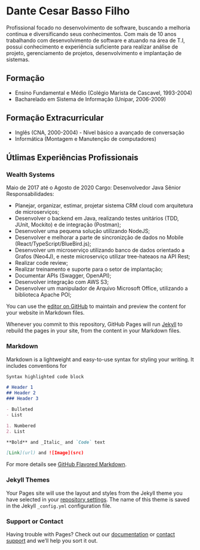 # Dante Cesar Basso Filho

Profissional focado no desenvolvimento  de software, buscando a melhoria continua e diversificando seus conhecimentos.
Com mais de 10 anos trabalhando com desenvolvimento de software e atuando na área de T.I, possui conhecimento e experiência suficiente para realizar análise de projeto, gerenciamento de projetos, desenvolvimento e implantação de sistemas.

## Formação

- Ensino Fundamental e Médio (Colégio Marista de Cascavel, 1993-2004)
- Bacharelado em Sistema de Informação (Unipar, 2006-2009)

## Formação Extracurricular

- Inglês (CNA, 2000-2004) - Nível básico a avançado de conversação
- Informática (Montagem e Manutenção de computadores)

## Útlimas Experiências Profissionais

### Wealth Systems
Maio de 2017 até o Agosto de 2020
Cargo: Desenvolvedor Java Sênior
Responsabilidades:
- Planejar, organizar, estimar, projetar sistema CRM cloud com arquitetura de microserviços;
- Desenvolver o backend em Java, realizando testes unitários (TDD, JUnit, Mockito) e de integração (Postman);
- Desenvolver uma pequena solução utilizando NodeJS;
- Desenvolver e melhorar a parte de sincronizção de dados no Mobile (React/TypeScript/BlueBird.js);
- Desenvolver um microserviço utilizando banco de dados orientado a Grafos (Neo4J), e neste microserviço utilizar tree-hateaos na API Rest;
- Realizar code review;
- Realizar treinamento e suporte para o setor de implantação;
- Documentar APIs (Swagger, OpenAPI);
- Desenvolver integração com AWS S3;
- Desenvolver um manipulador de Arquivo Microsoft Office, utilizando a biblioteca Apache POI;




You can use the [editor on GitHub](https://github.com/dcbasso/dcbasso.github.io/edit/master/index.md) to maintain and preview the content for your website in Markdown files.

Whenever you commit to this repository, GitHub Pages will run [Jekyll](https://jekyllrb.com/) to rebuild the pages in your site, from the content in your Markdown files.

### Markdown

Markdown is a lightweight and easy-to-use syntax for styling your writing. It includes conventions for

```markdown
Syntax highlighted code block

# Header 1
## Header 2
### Header 3

- Bulleted
- List

1. Numbered
2. List

**Bold** and _Italic_ and `Code` text

[Link](url) and ![Image](src)
```

For more details see [GitHub Flavored Markdown](https://guides.github.com/features/mastering-markdown/).

### Jekyll Themes

Your Pages site will use the layout and styles from the Jekyll theme you have selected in your [repository settings](https://github.com/dcbasso/dcbasso.github.io/settings). The name of this theme is saved in the Jekyll `_config.yml` configuration file.

### Support or Contact

Having trouble with Pages? Check out our [documentation](https://help.github.com/categories/github-pages-basics/) or [contact support](https://github.com/contact) and we’ll help you sort it out.
